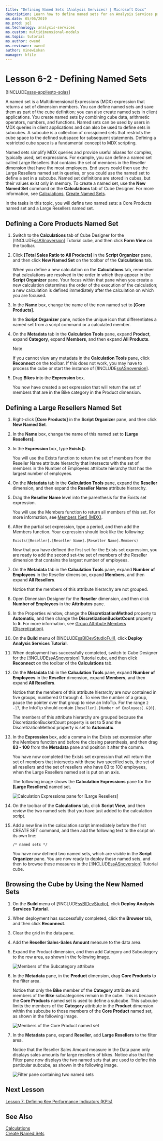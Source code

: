 ```yaml
---
title: "Defining Named Sets (Analysis Services) | Microsoft Docs"
description: Learn how to define named sets for an Analysis Services project.
ms.date: 05/06/2019
ms.prod: sql
ms.technology: analysis-services
ms.custom: multidimensional-models
ms.topic: tutorial
ms.author: owend
ms.reviewer: owend
author: minewiskan
manager: kfile
---
```

# Lesson 6-2 - Defining Named Sets
[!INCLUDE[ssas-appliesto-sqlas](../includes/ssas-appliesto-sqlas.md)]

A named set is a Multidimensional Expressions (MDX) expression that returns a set of dimension members. You can define named sets and save them as part of the cube definition; you can also create named sets in client applications. You create named sets by combining cube data, arithmetic operators, numbers, and functions. Named sets can be used by users in MDX queries in client applications and can also be used to define sets in subcubes. A subcube is a collection of crossjoined sets that restricts the cube space to the defined subspace for subsequent statements. Defining a restricted cube space is a fundamental concept to MDX scripting.  
  
Named sets simplify MDX queries and provide useful aliases for complex, typically used, set expressions. For example, you can define a named set called Large Resellers that contains the set of members in the Reseller dimension that have the most employees. End users could then use the Large Resellers named set in queries, or you could use the named set to define a set in a subcube. Named set definitions are stored in cubes, but their values exist only in memory. To create a named set, use the **New Named Set** command on the **Calculations** tab of Cube Designer. For more information, see [Calculations](../multidimensional-models-olap-logical-cube-objects/calculations.md), [Create Named Sets](../multidimensional-models/create-named-sets.md).  
  
In the tasks in this topic, you will define two named sets: a Core Products named set and a Large Resellers named set.  
  
## Defining a Core Products Named Set  
  
1.  Switch to the **Calculations** tab of Cube Designer for the [!INCLUDE[ssASnoversion](../includes/ssasnoversion-md.md)] Tutorial cube, and then click **Form View** on the toolbar.  
  
2.  Click **[Total Sales Ratio to All Products]** in the **Script Organizer** pane, and then click **New Named Set** on the toolbar of the **Calculations** tab.  
  
    When you define a new calculation on the **Calculations** tab, remember that calculations are resolved in the order in which they appear in the **Script Organizer** pane. Your focus within that pane when you create a new calculation determines the order of the execution of the calculation; a new calculation is defined immediately after the calculation on which you are focused.  
  
3.  In the **Name** box, change the name of the new named set to **[Core Products]**.  
  
    In the **Script Organizer** pane, notice the unique icon that differentiates a named set from a script command or a calculated member.  
  
4.  On the **Metadata** tab in the **Calculation Tools** pane, expand **Product**, expand **Category**, expand **Members**, and then expand **All Products**.  
  
    > [!NOTE]  
    > If you cannot view any metadata in the **Calculation Tools** pane, click **Reconnect** on the toolbar. If this does not work, you may have to process the cube or start the instance of [!INCLUDE[ssASnoversion](../includes/ssasnoversion-md.md)].  
  
5.  Drag **Bikes** into the **Expression** box.  
  
    You now have created a set expression that will return the set of members that are in the Bike category in the Product dimension.  
  
## Defining a Large Resellers Named Set  
  
1.  Right-click **[Core Products]** in the **Script Organizer** pane, and then click **New Named Set**.  
  
2.  In the **Name** box, change the name of this named set to **[Large Resellers]**.  
  
3.  In the **Expression** box, type **Exists()**.  
  
    You will use the Exists function to return the set of members from the Reseller Name attribute hierarchy that intersects with the set of members in the Number of Employees attribute hierarchy that has the largest number of employees.  
  
4.  On the **Metadata** tab in the **Calculation Tools** pane, expand the **Reseller** dimension, and then expand the **Reseller Name** attribute hierarchy.  
  
5.  Drag the **Reseller Name** level into the parenthesis for the Exists set expression.  
  
    You will use the Members function to return all members of this set. For more information, see [Members &#40;Set&#41; &#40;MDX&#41;](/sql/mdx/members-set-mdx).  
  
6.  After the partial set expression, type a period, and then add the Members function. Your expression should look like the following:  
  
    ```  
    Exists([Reseller].[Reseller Name].[Reseller Name].Members)  
    ```  
  
    Now that you have defined the first set for the Exists set expression, you are ready to add the second set-the set of members of the Reseller dimension that contains the largest number of employees.  
  
7.  On the **Metadata** tab in the **Calculation Tools** pane, expand **Number of Employees** in the Reseller dimension, expand **Members**, and then expand **All Resellers**.  
  
    Notice that the members of this attribute hierarchy are not grouped.  
  
8.  Open Dimension Designer for the **Reseller** dimension, and then click **Number of Employees** in the **Attributes** pane.  
  
9. In the Properties window, change the **DiscretizationMethod** property to **Automatic**, and then change the **DiscretizationBucketCount** property to **5**. For more information, see [Group Attribute Members &#40;Discretization&#41;](../multidimensional-models/attribute-properties-group-attribute-members.md).  
  
10. On the **Build** menu of [!INCLUDE[ssBIDevStudioFull](../includes/ssbidevstudiofull-md.md)], click **Deploy Analysis Services Tutorial**.  
  
11. When deployment has successfully completed, switch to Cube Designer for the [!INCLUDE[ssASnoversion](../includes/ssasnoversion-md.md)] Tutorial cube, and then click **Reconnect** on the toolbar of the **Calculations** tab.  
  
12. On the **Metadata** tab in the **Calculation Tools** pane, expand **Number of Employees** in the **Reseller** dimension, expand **Members**, and then expand **All Resellers**.  
  
    Notice that the members of this attribute hierarchy are now contained in five groups, numbered 0 through 4. To view the number of a group, pause the pointer over that group to view an InfoTip. For the range `2 -17`, the InfoTip should contain `[Reseller].[Number of Employees].&[0]`.  
  
    The members of this attribute hierarchy are grouped because the DiscretizationBucketCount property is set to **5** and the DiscretizationMethod property is set to **Automatic**.  
  
13. In the **Expression** box, add a comma in the Exists set expression after the Members function and before the closing parenthesis, and then drag **83 - 100** from the **Metadata** pane and position it after the comma.  
  
    You have now completed the Exists set expression that will return the set of members that intersects with these two specified sets, the set of all resellers and the set of resellers who have 83 to 100 employees, when the Large Resellers named set is put on an axis.  
  
    The following image shows the **Calculation Expressions** pane for the **[Large Resellers]** named set.  
  
    ![Calculation Expressions pane for [Large Resellers]](../media/l6-named-set-02.png "Calculation Expressions pane for [Large Resellers]")  
  
14. On the toolbar of the **Calculations** tab, click **Script View**, and then review the two named sets that you have just added to the calculation script.  
  
15. Add a new line in the calculation script immediately before the first CREATE SET command, and then add the following text to the script on its own line:  
  
    ```  
    /* named sets */  
    ```  
  
    You have now defined two named sets, which are visible in the **Script Organizer** pane. You are now ready to deploy these named sets, and then to browse these measures in the [!INCLUDE[ssASnoversion](../includes/ssasnoversion-md.md)] Tutorial cube.  
  
## Browsing the Cube by Using the New Named Sets  
  
1.  On the **Build** menu of [!INCLUDE[ssBIDevStudio](../includes/ssbidevstudio-md.md)], click **Deploy Analysis Services Tutorial**.  
  
2.  When deployment has successfully completed, click the **Browser** tab, and then click **Reconnect**.  
  
3.  Clear the grid in the data pane.  
  
4.  Add the **Reseller Sales-Sales Amount** measure to the data area.  
  
5.  Expand the Product dimension, and then add Category and Subcategory to the row area, as shown in the following image.  
  
    ![Members of the Subcategory attribute](../media/l6-named-set-03.png "Members of the Subcategory attribute")  
  
6.  In the **Metadata** pane, in the **Product** dimension, drag **Core Products** to the filter area.  
  
    Notice that only the **Bike** member of the **Category** attribute and members of the **Bike** subcategories remain in the cube. This is because the **Core Products** named set is used to define a subcube. This subcube limits the members of the **Category** attribute in the **Product** dimension within the subcube to those members of the **Core Product** named set, as shown in the following image.  
  
    ![Members of the Core Product named set](../media/l6-named-set-04.png "Members of the Core Product named set")  
  
7.  In the **Metadata** pane, expand **Reseller**, add **Large Resellers** to the filter area.  
  
    Notice that the Reseller Sales Amount measure in the Data pane only displays sales amounts for large resellers of bikes. Notice also that the Filter pane now displays the two named sets that are used to define this particular subcube, as shown in the following image.  
  
    ![Filter pane containing two named sets](../media/l6-named-set-05.png "Filter pane containing two named sets")  
  
## Next Lesson  
[Lesson 7: Defining Key Performance Indicators &#40;KPIs&#41;](lesson-7-defining-key-performance-indicators-kpis.md)  
  
## See Also  
[Calculations](../multidimensional-models-olap-logical-cube-objects/calculations.md)  
[Create Named Sets](../multidimensional-models/create-named-sets.md)  
  
  
  
